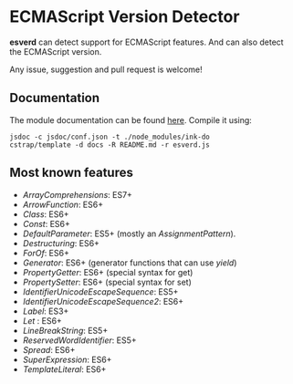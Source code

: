 # ECMAScript Version Detector

**esverd** can detect support for ECMAScript features. And can also detect the ECMAScript version.

Any issue, suggestion and pull request is welcome!

## Documentation

The module documentation can be found [here](https://hydroper.github.io/esverd/module-esverd.html). Compile it using:

```batch
jsdoc -c jsdoc/conf.json -t ./node_modules/ink-do
cstrap/template -d docs -R README.md -r esverd.js
```

## Most known features

 * *ArrayComprehensions*: ES7+
 * *ArrowFunction*: ES6+
 * *Class*: ES6+
 * *Const*: ES6+
 * *DefaultParameter*: ES5+ (mostly an *AssignmentPattern*).
 * *Destructuring*: ES6+
 * *ForOf*: ES6+
 * *Generator*: ES6+ (generator functions that can use *yield*)
 * *PropertyGetter*: ES6+ (special syntax for get)
 * *PropertySetter*: ES6+ (special syntax for set)
 * *IdentifierUnicodeEscapeSequence*: ES5+
 * *IdentifierUnicodeEscapeSequence2*: ES6+
 * *Label*: ES3+
 * *Let* : ES6+
 * *LineBreakString*: ES5+
 * *ReservedWordIdentifier*: ES5+
 * *Spread*: ES6+
 * *SuperExpression*: ES6+
 * *TemplateLiteral*: ES6+